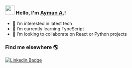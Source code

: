 ### <img src="https://media.giphy.com/media/hvRJCLFzcasrR4ia7z/giphy.gif" width="30px"> Hello, I'm  [Ayman A.](https://aymanx.io/)!

- 👀 I’m interested in latest tech 
- 🌱 I’m currently learning TypeScript
- 💞️ I’m looking to collaborate on React or Python projects


### Find me elsewhere 🌎

[![Linkedin Badge](https://img.shields.io/badge/-LinkedIn-blue?style=flat-square&logo=Linkedin&logoColor=white&link=https://www.linkedin.com/in/ayman-io/)](https://www.linkedin.com/in/ayman-io/)  

<!---
aymanxdev/aymanxdev is a ✨ special ✨ repository because its `README.md` (this file) appears on your GitHub profile.
You can click the Preview link to take a look at your changes.
--->

